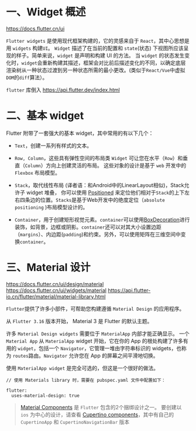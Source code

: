 # 一、Widget 概述

<https://docs.flutter.cn/ui>

`Flutter widgets` 是使用现代框架构建的，它的灵感来自于 `React`，其中心思想是用 `widgets` 构建`UI`。
 `Widget` 描述了在当前的配置和 `state`(状态) 下视图所应该呈现的样子。简单来说，`widget` 是声明和构建 UI 的方法。 
当 `widget` 的状态发生变化时，`widget`会重新构建其描述，框架会对比前后描述变化的不同，以确定底层渲染树从一种状态过渡到另一种状态所需的最小更改。(类似于`React/Vue`中虚拟`DOM`的`diff`算法）。

`flutter` 库倒入 https://api.flutter.dev/index.html

# 二、基本 widget

Flutter 附带了一套强大的基本 widget，其中常用的有以下几个：

* `Text`，创建一系列有样式的文本。

* `Row, Column`，这些具有弹性空间的布局类 `Widget` 可让您在水平（`Row`）和垂直（`Column`）方向上创建灵活的布局。 这些对象的设计是基于 `web` 开发中的 `Flexbox` 布局模型。

* `Stack`，取代线性布局 (译者语：和Android中的LinearLayout相似)，Stack允许子 widget 堆叠， 你可以使用 [Positioned](https://api.flutter.dev/flutter/widgets/Positioned-class.html) 来定位他们相对于`Stack`的上下左右四条边的位置。`Stacks`是基于Web开发中的绝度定位（`absolute positioning` )布局模型设计的。

* `Container`，用于创建矩形视觉元素。`container`可以使用[BoxDecoration](https://api.flutter.dev/flutter/painting/BoxDecoration-class.html)进行装饰，如背景，边框或阴影。`container`还可以对其大小设置边距（`margins`）、内边距(`padding`)和约束。另外，可以使用矩阵在三维空间中变换`container`。


# 三、Material 设计

<https://docs.flutter.cn/ui/design/material>
<https://docs.flutter.cn/ui/widgets/material>
<https://api.flutter-io.cn/flutter/material/material-library.html>

`Flutter`提供了许多小部件，可帮助您构建遵循 `Material Design` 的应用程序。

从 `Flutter 3.16` 版本开始， Material 3 是 Flutter 的默认主题。

许多 `Material Design widgets` 需要位于 `MaterialApp` 内部才能正确显示。
一个 `Material App` 从 `MaterialApp` widget 开始，它在你的 App 的根处构建了许多有用的 `widget`，包括一个 `Navigator`，它管理一堆由字符串标识的 widgets，也称为 `routes`路由。`Navigator` 允许您在 App 的屏幕之间平滑地切换。

使用 `MaterialApp widget` 是完全可选的，但这是一个很好的做法。

```
// 使用 Materials library 时，需要在 pubspec.yaml 文件中配置如下：

flutter:
  uses-material-design: true
```


> [Material Components](https://docs.flutter.cn/ui/widgets/material) 是 `Flutter` 包含的2个捆绑设计之一。
> 要创建以 `ios` 为中心的设计，请查看 [Cupertino components](https://docs.flutter.cn/ui/widgets/cupertino)，其中有自己的 `CupertinoApp` 和 `CupertinoNavigationBar` 版本


